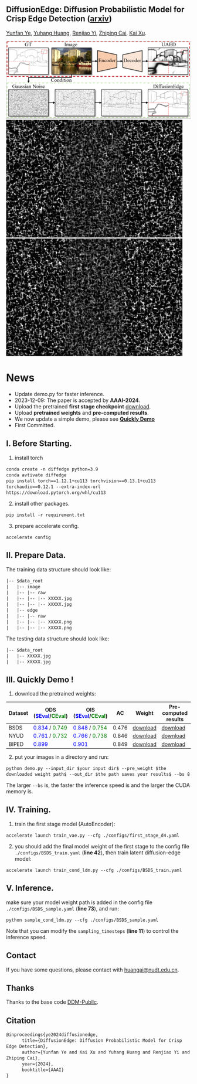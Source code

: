 ## DiffusionEdge: Diffusion Probabilistic Model for Crisp Edge Detection  ([arxiv](https://arxiv.org/abs/2401.02032))
[Yunfan Ye](https://yunfan1202.github.io), [Yuhang Huang](https://github.com/GuHuangAI), [Renjiao Yi](https://renjiaoyi.github.io/), [Zhiping Cai](), [Kai Xu](http://kevinkaixu.net/index.html).

![Teaser](assets/teaser.png)
![](assets/denoising_process/3063/test.gif)
![](assets/denoising_process/5096/test.gif)

# News
- Update demo.py for faster inference.
- 2023-12-09: The paper is accepted by **AAAI-2024**.
- Upload the pretrained **first stage checkpoint** [download](https://github.com/GuHuangAI/DiffusionEdge/releases/download/v1.1/first_stage_total_320.pt).
- Upload **pretrained weights** and **pre-computed results**.
- We now update a simple demo, please see **[Quickly Demo](#iii-quickly-demo-)**
- First Committed. 

## I. Before Starting.
1. install torch
~~~
conda create -n diffedge python=3.9
conda avtivate diffedge
pip install torch==1.12.1+cu113 torchvision==0.13.1+cu113 torchaudio==0.12.1 --extra-index-url https://download.pytorch.org/whl/cu113
~~~
2. install other packages.
~~~
pip install -r requirement.txt
~~~
3. prepare accelerate config.
~~~
accelerate config
~~~

## II. Prepare Data.
The training data structure should look like:
```commandline
|-- $data_root
|   |-- image
|   |-- |-- raw
|   |-- |-- |-- XXXXX.jpg
|   |-- |-- |-- XXXXX.jpg
|   |-- edge
|   |-- |-- raw
|   |-- |-- |-- XXXXX.png
|   |-- |-- |-- XXXXX.png
```
The testing data structure should look like:
```commandline
|-- $data_root
|   |-- XXXXX.jpg
|   |-- XXXXX.jpg
```

## III. Quickly Demo !
1. download the pretrained weights:  

| Dataset | ODS (<font color=blue>SEval</font>/<font color=green>CEval</font>) | OIS (<font color=blue>SEval</font>/<font color=green>CEval</font>) | AC    | Weight                                                                                 | Pre-computed results                                                                                          |
|---------|--------------------------------------------------------------------|--------------------------------------------------------------------|-------|----------------------------------------------------------------------------------------|---------------------------------------------------------------------------------------------------------------|
| BSDS    | <font color=blue>0.834</font> / <font color=green>0.749</font>     | <font color=blue>0.848</font> / <font color=green>0.754</font>     | 0.476 | [download](https://github.com/GuHuangAI/DiffusionEdge/releases/download/v1.1/bsds.pt)  | [download](https://github.com/GuHuangAI/DiffusionEdge/releases/download/v1/results_bsds_stride240_step5.zip)  |
| NYUD    | <font color=blue>0.761</font> / <font color=green>0.732</font>     | <font color=blue>0.766</font> / <font color=green>0.738</font>     | 0.846 | [download](https://github.com/GuHuangAI/DiffusionEdge/releases/download/v1.1/nyud.pt)  | [download](https://github.com/GuHuangAI/DiffusionEdge/releases/download/v1/results_nuyd_stride240_step5.zip)  |
| BIPED   | <font color=blue>0.899</font>                                      | <font color=blue>0.901</font>                                      | 0.849 | [download](https://github.com/GuHuangAI/DiffusionEdge/releases/download/v1.1/biped.pt) | [download](https://github.com/GuHuangAI/DiffusionEdge/releases/download/v1/results_biped_stride240_step5.zip) |

2. put your images in a directory and run:
~~~
python demo.py --input_dir $your input dir$ --pre_weight $the downloaded weight path$ --out_dir $the path saves your results$ --bs 8
~~~
The larger `--bs` is, the faster the inference speed is and the larger the CUDA memory is.

## IV. Training.
1. train the first stage model (AutoEncoder):
~~~[inference_numpy_for_slide.py](..%2F..%2F..%2F..%2Fmedia%2Fhuang%2F2da18d46-7cba-4259-9abd-0df819bb104c%2Finference_numpy_for_slide.py)
accelerate launch train_vae.py --cfg ./configs/first_stage_d4.yaml
~~~
2. you should add the final model weight of the first stage to the config file `./configs/BSDS_train.yaml` (**line 42**), then train latent diffusion-edge model:
~~~
accelerate launch train_cond_ldm.py --cfg ./configs/BSDS_train.yaml
~~~

## V. Inference.
make sure your model weight path is added in the config file `./configs/BSDS_sample.yaml` (**line 73**), and run:
~~~
python sample_cond_ldm.py --cfg ./configs/BSDS_sample.yaml
~~~
Note that you can modify the `sampling_timesteps` (**line 11**) to control the inference speed.

## Contact
If you have some questions, please contact with huangai@nudt.edu.cn.
## Thanks
Thanks to the base code [DDM-Public](https://github.com/GuHuangAI/DDM-Public).
## Citation
~~~
@inproceedings{ye2024diffusionedge,
      title={DiffusionEdge: Diffusion Probabilistic Model for Crisp Edge Detection}, 
      author={Yunfan Ye and Kai Xu and Yuhang Huang and Renjiao Yi and Zhiping Cai},
      year={2024},
      booktitle={AAAI}
}
~~~
